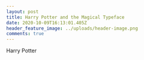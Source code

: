 ```yaml
---
layout: post
title: Harry Potter and the Magical Typeface
date: 2020-10-09T16:13:01.405Z
header_feature_image: ../uploads/header-image.png
comments: true
---
```

Harry Potter
